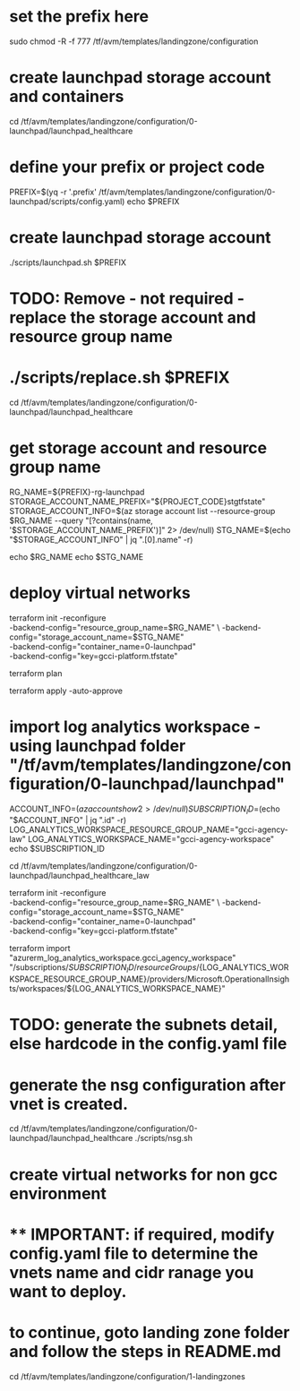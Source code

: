 # set the prefix here

sudo chmod -R -f 777 /tf/avm/templates/landingzone/configuration

# create launchpad storage account and containers
cd /tf/avm/templates/landingzone/configuration/0-launchpad/launchpad_healthcare

# define your prefix or project code
PREFIX=$(yq  -r '.prefix' /tf/avm/templates/landingzone/configuration/0-launchpad/scripts/config.yaml)
echo $PREFIX

# create launchpad storage account
./scripts/launchpad.sh $PREFIX

# TODO: Remove - not required - replace the storage account and resource group name
# ./scripts/replace.sh $PREFIX

cd /tf/avm/templates/landingzone/configuration/0-launchpad/launchpad_healthcare

# get storage account and resource group name
RG_NAME=${PREFIX}-rg-launchpad
STORAGE_ACCOUNT_NAME_PREFIX="${PROJECT_CODE}stgtfstate"
STORAGE_ACCOUNT_INFO=$(az storage account list --resource-group $RG_NAME --query "[?contains(name, '$STORAGE_ACCOUNT_NAME_PREFIX')]" 2> /dev/null)
STG_NAME=$(echo "$STORAGE_ACCOUNT_INFO" | jq ".[0].name" -r)

echo $RG_NAME
echo $STG_NAME

# deploy virtual networks

terraform init  -reconfigure \
-backend-config="resource_group_name=$RG_NAME" \
-backend-config="storage_account_name=$STG_NAME" \
-backend-config="container_name=0-launchpad" \
-backend-config="key=gcci-platform.tfstate"

terraform plan

terraform apply -auto-approve


# import log analytics workspace - using launchpad folder "/tf/avm/templates/landingzone/configuration/0-launchpad/launchpad"

ACCOUNT_INFO=$(az account show 2> /dev/null)
SUBSCRIPTION_ID=$(echo "$ACCOUNT_INFO" | jq ".id" -r)
LOG_ANALYTICS_WORKSPACE_RESOURCE_GROUP_NAME="gcci-agency-law"
LOG_ANALYTICS_WORKSPACE_NAME="gcci-agency-workspace"
echo $SUBSCRIPTION_ID

cd /tf/avm/templates/landingzone/configuration/0-launchpad/launchpad_healthcare_law

terraform init  -reconfigure \
-backend-config="resource_group_name=$RG_NAME" \
-backend-config="storage_account_name=$STG_NAME" \
-backend-config="container_name=0-launchpad" \
-backend-config="key=gcci-platform.tfstate"


terraform import "azurerm_log_analytics_workspace.gcci_agency_workspace" "/subscriptions/$SUBSCRIPTION_ID/resourceGroups/${LOG_ANALYTICS_WORKSPACE_RESOURCE_GROUP_NAME}/providers/Microsoft.OperationalInsights/workspaces/${LOG_ANALYTICS_WORKSPACE_NAME}" 


# TODO: generate the subnets detail, else hardcode in the config.yaml file

# generate the nsg configuration after vnet is created.
cd /tf/avm/templates/landingzone/configuration/0-launchpad/launchpad_healthcare
./scripts/nsg.sh

# create virtual networks for non gcc environment
# ** IMPORTANT: if required, modify config.yaml file to determine the vnets name and cidr ranage you want to deploy. 


# to continue, goto landing zone folder and follow the steps in README.md

cd /tf/avm/templates/landingzone/configuration/1-landingzones
